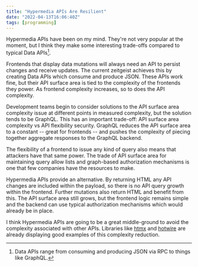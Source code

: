 ```yaml
---
title: "Hypermedia APIs Are Resilient"
date: "2022-04-13T16:06:40Z"
tags: [programming]
---
```


Hypermedia APIs have been on my mind.
They're not very popular at the moment, but I think they make some interesting trade-offs compared to typical Data APIs[^1].

Frontends that display data mutations will always need an API to persist changes and receive updates.
The current zeitgeist achieves this by creating Data APIs which consume and produce JSON.
These APIs work fine, but their API surface area is tied to the complexity of the frontends they power.
As frontend complexity increases, so to does the API complexity.

Development teams begin to consider solutions to the API surface area complexity issue at different points in measured complexity, but the solution tends to be GraphQL.
This has an important trade-off: API surface area complexity vs API flexibility security.
GraphQL reduces the API surface area to a constant -- great for frontends -- and pushes the complexity of piecing together aggregate responses to the GraphQL backend.

The flexibility of a frontend to issue any kind of query also means that attackers have that same power.
The trade of API surface area for maintaining query allow lists and graph-based authorization mechanisms is one that few companies have the resources to make.

Hypermedia APIs provide an alternative.
By returning HTML any API changes are included within the payload, so there is no API query growth within the frontend.
Further mutations also return HTML and benefit from this.
The API surface area still grows, but the frontend logic remains simple and the backend can use typical authorization mechanisms which would already be in place.

I think Hypermedia APIs are going to be a great middle-ground to avoid the complexity associated with other APIs.
Libraries like [htmx](https://htmx.org) and [hotwire](https://hotwired.dev) are already displaying good examples of this complexity reduction.

[^1]: Data APIs range from consuming and producing JSON via RPC to things like GraphQL.

